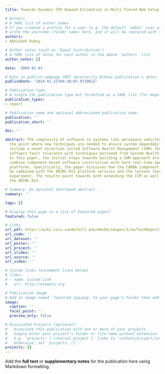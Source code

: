 ```yaml
---
title: Towards Dynamic CPU Demand Estimation in Multi-Tiered Web Setup

# Authors
# A YAML list of author names
# If you created a profile for a user (e.g. the default `admin` user at `content/authors/admin/`), 
# write the username (folder name) here, and it will be replaced with their full name and linked to their profile.
authors:
- Abhishek Dubey

# Author notes (such as 'Equal Contribution')
# A YAML list of notes for each author in the above `authors` list
author_notes: []

date: '2009-01-01'

# Date to publish webpage (NOT necessarily Bibtex publication's date).
publishDate: '2024-01-21T04:30:07.971081Z'

# Publication type.
# A single CSL publication type but formatted as a YAML list (for Hugo requirements).
publication_types:
- report

# Publication name and optional abbreviated publication name.
publication: ''
publication_short: ''

doi: ''

abstract: The complexity of software in systems like aerospace vehicles has reached
  the point where new techniques are needed to ensure system dependability. Such techniques
  include a novel direction called Software Health Management (SHM) that extends classic
  software fault tolerance with techniques borrowed from System Health Management.
  In this paper, the initial steps towards building a SHM approach are described that
  combine component-based software construction with hard real-time operating system
  platforms. Specifically, the paper discusses how the CORBA Component Model could
  be combined with the ARINC-653 platform services and the lessons learned from this
  experiment. The results point towards both extending the CCM as well as revising
  the ARINC-653.

# Summary. An optional shortened abstract.
summary: ''

tags: []

# Display this page in a list of Featured pages?
featured: false

# Links
url_pdf: https://wiki.isis.vanderbilt.edu/mbshm/images/3/3e/TechReport2009.pdf
url_code: ''
url_dataset: ''
url_poster: ''
url_project: ''
url_slides: ''
url_source: ''
url_video: ''

# Custom links (uncomment lines below)
# links:
# - name: Custom Link
#   url: http://example.org

# Publication image
# Add an image named `featured.jpg/png` to your page's folder then add a caption below.
image:
  caption: ''
  focal_point: ''
  preview_only: false

# Associated Projects (optional).
#   Associate this publication with one or more of your projects.
#   Simply enter your project's folder or file name without extension.
#   E.g. `projects: ['internal-project']` links to `content/project/internal-project/index.md`.
#   Otherwise, set `projects: []`.
projects: []
---
```


Add the **full text** or **supplementary notes** for the publication here using Markdown formatting.
